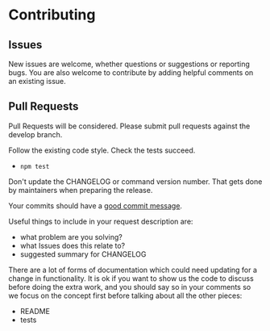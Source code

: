 # Contributing

## Issues

New issues are welcome, whether questions or suggestions or reporting bugs. You are also welcome to contribute by adding helpful comments on an existing issue.

## Pull Requests

Pull Requests will be considered. Please submit pull requests against the develop branch.

Follow the existing code style. Check the tests succeed.

* `npm test`

Don't update the CHANGELOG or command version number. That gets done by maintainers when preparing the release.

Your commits should have a [good commit message](https://www.conventionalcommits.org/en/v1.0.0/).

Useful things to include in your request description are:

- what problem are you solving?
- what Issues does this relate to?
- suggested summary for CHANGELOG

There are a lot of forms of documentation which could need updating for a change in functionality. It is ok if you want to show us the code to discuss before doing the extra work, and you should say so in your comments so we focus on the concept first before talking about all the other pieces:

- README
- tests


